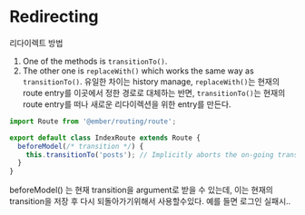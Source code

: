 

# Redirecting

리다이렉트 방법

1. One of the methods is `transitionTo()`.
2. The other one is `replaceWith()` which works the same way as `transitionTo()`. 유일한 차이는 history manage, `replaceWith()`는 현재의 route entry를 이곳에서 정한 경로로 대체하는 반면, `transitionTo()`는 현재의 route entry를 떠나 새로운 리다이렉션을 위한 entry를 만든다.


``` app/routes/index.js
import Route from '@ember/routing/route';

export default class IndexRoute extends Route {
  beforeModel(/* transition */) {
    this.transitionTo('posts'); // Implicitly aborts the on-going transition.
  }
}
```

beforeModel() 는 현재 transition을 argument로 받을 수 있는데, 이는 현재의 transition을 저장 후 다시 되돌아가기위해서 사용할수있다. 예를 들면 로그인 실패시..



